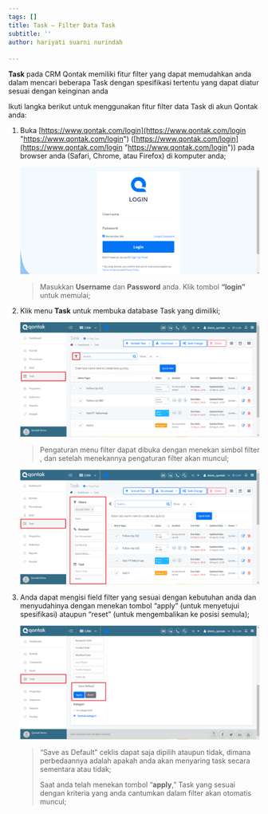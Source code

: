 ```yaml
---
tags: []
title: Task – Filter Data Task
subtitle: ''
author: hariyati suarni nurindah

---
```

**Task** pada CRM Qontak memiliki fitur filter yang dapat memudahkan anda dalam mencari beberapa Task dengan spesifikasi tertentu yang dapat diatur sesuai dengan keinginan anda

Ikuti langka berikut untuk menggunakan fitur filter data Task di akun Qontak anda:

1. Buka [https://www.qontak.com/login](https://www.qontak.com/login "https://www.qontak.com/login") ([https://www.qontak.com/login](https://www.qontak.com/login "https://www.qontak.com/login")) pada browser anda (Safari, Chrome, atau Firefox) di komputer anda;

   ![](/uploads/login.PNG)

   > Masukkan **Username** dan **Password** anda. Klik tombol **“login”** untuk memulai;
2. Klik menu **Task** untuk membuka database Task yang dimiliki;

   ![](/uploads/filtertask1.PNG)

   > Pengaturan menu filter dapat dibuka dengan menekan simbol filter , dan setelah menekannya pengaturan filter akan muncul;

   ![](/uploads/filtertask2.PNG)
3. Anda dapat mengisi field filter yang sesuai dengan kebutuhan anda dan menyudahinya dengan menekan tombol “apply” (untuk menyetujui spesifikasi) ataupun “reset” (untuk mengembalikan ke posisi semula);

   ![](/uploads/filtertask3.PNG)

   > “Save as Default” ceklis dapat saja dipilih ataupun tidak, dimana perbedaannya adalah apakah anda akan menyaring task secara sementara atau tidak;
   >
   > Saat anda telah menekan tombol “**apply**,” Task yang sesuai dengan kriteria yang anda cantumkan dalam filter akan otomatis muncul;